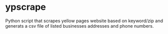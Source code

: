 # ypscrape
Python script that scrapes yellow pages website based on keyword/zip and generats a csv file of 
listed businesses addresses and phone numbers. 
